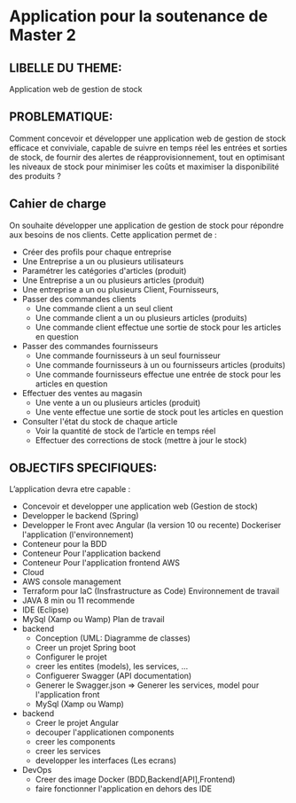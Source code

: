 # Application pour la soutenance de Master 2
## LIBELLE DU THEME:
Application web de gestion de stock
## PROBLEMATIQUE:
Comment concevoir et développer une application web de gestion de stock efficace et conviviale, capable de suivre en temps réel les entrées et sorties de stock, de fournir des alertes de réapprovisionnement, tout en optimisant les niveaux de stock pour minimiser les coûts et maximiser la disponibilité des produits ?
## Cahier de charge
On souhaite développer une application de gestion de stock pour répondre aux besoins de nos clients. Cette application permet de :
- Créer des profils pour chaque entreprise
- Une Entreprise a un ou plusieurs utilisateurs
- Paramétrer les catégories d'articles (produit)
- Une Entreprise a un ou plusieurs articles (produit)
- Une entreprise a un ou plusieurs Client, Fournisseurs,
- Passer des commandes clients
    - Une commande client a un seul client
    - Une commande client a un ou plusieurs articles (produits)
    - Une commande client effectue une sortie de stock pour les articles en question
- Passer des commandes fournisseurs
    - Une commande fournisseurs à un seul fournisseur
    - Une commande fournisseurs à un ou fournisseurs articles (produits)
    - Une commande fournisseurs effectue une entrée de stock pour les articles en question
- Effectuer des ventes au magasin
    - Une vente a un ou plusieurs articles (produit)
    - Une vente effectue une sortie de stock pout les articles en question
- Consulter l'état du stock de chaque article
    - Voir la quantité de stock de l’article en temps réel
    - Effectuer des corrections de stock (mettre à jour le stock)
## OBJECTIFS SPECIFIQUES:
L’application devra etre capable :
- Concevoir et developper une application web (Gestion de stock)
- Developper le backend (Spring)
- Developper le Front avec Angular (la version 10 ou recente)
Dockeriser l'application (l'environnement)
- Conteneur pour la BDD
- Conteneur Pour l'application backend
- Conteneur Pour l'application frontend	
AWS
- Cloud
- AWS console management
- Terraform pour IaC (Insfrastructure as Code)
Environnement de travail
- JAVA 8 min ou 11 recommende
- IDE (Eclipse)
- MySql (Xamp ou Wamp)
Plan de travail
- backend
  - Conception (UML: Diagramme de classes)
  - Creer un projet Spring boot
  - Configurer le projet
  - creer les entites (models), les services, ...
  - Configuerer Swagger (API documentation)
  - Generer le Swagger.json => Generer les services, model pour l'application front
  - MySql (Xamp ou Wamp)
- backend
  - Creer le projet Angular
  - decouper l'applicationen components
  - creer les components
  - creer les services
  - developper les interfaces (Les ecrans)
- DevOps
  - Creer des image Docker (BDD,Backend[API],Frontend)
  - faire fonctionner l'application en dehors des IDE
